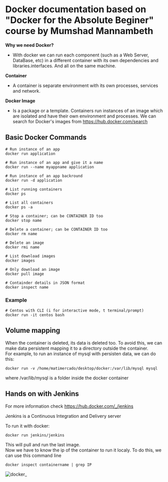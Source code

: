 # Docker documentation based on "Docker for the Absolute Beginer" course by Mumshad Mannambeth

**Why we need Docker?**

- With docker we can run each component (such as a Web Server, DataBase, etc) in a different container with its own dependencies and libraries.interfaces. And all on the same machine. 

**Container**

 - A container is separate environment with its own processes, services and network.

**Docker Image**

- Is a package or a template. Containers run instances of an image which are isolated and have their own environment and processes. We can search for Docker's images from https://hub.docker.com/search


## Basic Docker Commands

```
# Run instance of an app
docker run application

# Run instance of an app and give it a name
docker run --name myappname application
```

```
# Run instance of an app backround
docker run -d application
```

```
# List running containers
docker ps
```

```
# List all containers
docker ps -a
```

```
# Stop a container; can be CONTAINER ID too
docker stop name
```

```
# Delete a container; can be CONTAINER ID too
docker rm name
```

```
# Delete an image
docker rmi name
```

```
# List download images
docker images
```

```
# Only download an image
docker pull image
```

```
# Containder details in JSON format
docker inspect name
```

### Example

```
# Centos with CLI (i for interactive mode, t terminal/prompt)
docker run -it centos bash
```

## Volume mapping
When the container is deleted, its data is deleted too. To avoid this, we can make data persistent mapping it to a directory outside the container.\
For example, to run an instance of mysql with persisten data, we can do this:
```
docker run -v /home/matimercado/desktop/docker:/var/lib/mysql mysql
```
 where /var/lib/mysql is a folder inside the docker container


## Hands on with Jenkins
For more information check https://hub.docker.com/_/jenkins

Jenkins is a Continuous Integration and Delivery server

To run it with docker:
```
docker run jenkins/jenkins
```
This will pull and run the last image.\
Now we have to know the ip of the container to run it localy. To do this, we can use this command line
```
docker inspect containername | grep IP
```
![docker_](/images/docker_inspect_containername_grep_IP.png)
